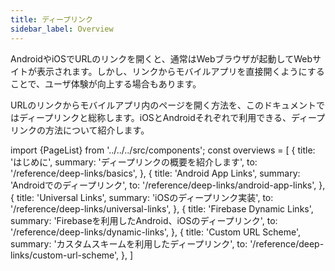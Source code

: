 ```yaml
---
title: ディープリンク
sidebar_label: Overview
---
```


AndroidやiOSでURLのリンクを開くと、通常はWebブラウザが起動してWebサイトが表示されます。しかし、リンクからモバイルアプリを直接開くようにすることで、ユーザ体験が向上する場合もあります。

URLのリンクからモバイルアプリ内のページを開く方法を、このドキュメントではディープリンクと総称します。iOSとAndroidそれぞれで利用できる、ディープリンクの方法について紹介します。

<!-- textlint-disable ja-technical-writing/sentence-length,ja-technical-writing/max-comma,ja-spacing/ja-no-space-around-parentheses,jtf-style/3.3.かっこ類と隣接する文字の間のスペースの有無,ja-technical-writing/ja-no-mixed-period,ja-technical-writing/no-unmatched-pair -->

import {PageList} from '../../../src/components';
const overviews = [
  {
    title: 'はじめに',
    summary: 'ディープリンクの概要を紹介します',
    to: '/reference/deep-links/basics',
  },
  {
    title: 'Android App Links',
    summary: 'Androidでのディープリンク',
    to: '/reference/deep-links/android-app-links',
  },
  {
    title: 'Universal Links',
    summary: 'iOSのディープリンク実装',
    to: '/reference/deep-links/universal-links',
  },
  {
    title: 'Firebase Dynamic Links',
    summary: 'Firebaseを利用したAndroid、iOSのディープリンク',
    to: '/reference/deep-links/dynamic-links',
  },
  {
    title: 'Custom URL Scheme',
    summary: 'カスタムスキームを利用したディープリンク',
    to: '/reference/deep-links/custom-url-scheme',
  },
]

<PageList overviews={overviews} colSize={12} />

<!-- textlint-enable ja-technical-writing/sentence-length,ja-technical-writing/max-comma,ja-spacing/ja-no-space-around-parentheses,jtf-style/3.3.かっこ類と隣接する文字の間のスペースの有無,ja-technical-writing/ja-no-mixed-period,ja-technical-writing/no-unmatched-pair -->
